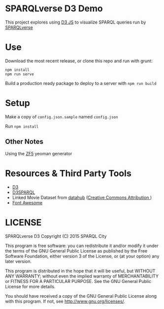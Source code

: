 # SPARQLverse D3 Demo

This project explores using [D3 JS](http://d3js.org) to visualize SPARQL queries run by [SPARQLverse](http://SPARQLCity.com)

# Use

Download the most recent release, or clone this repo and run with grunt:

```
npm install
npm run serve
```

Build a production ready package to deploy to a server with `npm run build`

# Setup

Make a copy of `config.json.sample` named `config.json`

Run `npm install`

## Other Notes

Using the [ZF5](https://github.com/juliancwirko/generator-zf5) yeoman generator

# Resources & Third Party Tools

- [D3](http://d3js.org/)
- [D3SPARQL](http://biohackathon.org/d3sparql)
- Linked Movie Dataset from [datahub](http://datahub.io/dataset/linkedmdb/resource/dd7619f9-cc39-47eb-a72b-5f34cffe1d16) ([Creative Commons Attribution ](http://opendefinition.org/licenses/cc-by/))
- [Font Awesome](http://fontawesome.io)

# LICENSE

SPARQLverse D3
Copyright (C) 2015 SPARQL City

This program is free software: you can redistribute it and/or modify
it under the terms of the GNU General Public License as published by
the Free Software Foundation, either version 3 of the License, or
(at your option) any later version.

This program is distributed in the hope that it will be useful,
but WITHOUT ANY WARRANTY; without even the implied warranty of
MERCHANTABILITY or FITNESS FOR A PARTICULAR PURPOSE.  See the
GNU General Public License for more details.

You should have received a copy of the GNU General Public License
along with this program.  If not, see <http://www.gnu.org/licenses/>.
